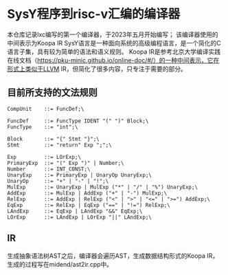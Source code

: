 # SysY程序到risc-v汇编的编译器

本仓库记录lxc编写的第一个编译器，于2023年五月开始编写；
该编译器使用的中间表示为Koopa IR
SysY语言是一种面向系统的高级编程语言，是一个简化的C语言子集，具有较为简单的语法和语义规则。
Koopa IR是参考北京大学编译实践在线文档（https://pku-minic.github.io/online-doc/#/）的一种中间表示，它在形式上类似于LLVM IR，但简化了很多内容，只专注于需要的部分。

## 目前所支持的文法规则

```
CompUnit    ::= FuncDef;\

FuncDef     ::= FuncType IDENT "(" ")" Block;\
FuncType    ::= "int";\

Block       ::= "{" Stmt "}";\
Stmt        ::= "return" Exp ";";\

Exp         ::= LOrExp;\
PrimaryExp  ::= "(" Exp ")" | Number;\
Number      ::= INT_CONST;\
UnaryExp    ::= PrimaryExp | UnaryOp UnaryExp;\
UnaryOp     ::= "+" | "-" | "!";\
MulExp      ::= UnaryExp | MulExp ("*" | "/" | "%") UnaryExp;\
AddExp      ::= MulExp | AddExp ("+" | "-") MulExp;\
RelExp      ::= AddExp | RelExp ("<" | ">" | "<=" | ">=") AddExp;\
EqExp       ::= RelExp | EqExp ("==" | "!=") RelExp;\
LAndExp     ::= EqExp | LAndExp "&&" EqExp;\
LOrExp      ::= LAndExp | LOrExp "||" LAndExp;\
```

## IR
生成抽象语法树AST之后，编译器会遍历AST，生成数据结构形式的Koopa IR，生成的过程写在midend/ast2ir.cpp中。

